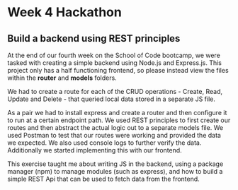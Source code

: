# Week 4 Hackathon

## Build a backend using REST principles

At the end of our fourth week on the School of Code bootcamp, we were tasked with creating a simple backend using Node.js and Express.js. This project only has a half functioning frontend, so please instead view the files within the <b>router</b> and <b>models</b> folders.

We had to create a route for each of the CRUD operations - Create, Read, Update and Delete - that queried local data stored in a separate JS file.

As a pair we had to install express and create a router and then configure it to run at a certain endpoint path. We used REST principles to first create our routes and then abstract the actual logic out to a separate models file. We used Postman to test that our routes were working and provided the data we expected. We also used console logs to further verify the data. Additionally we started implementing this with our frontend.

This exercise taught me about writing JS in the backend, using a package manager (npm) to manage modules (such as express), and how to build a simple REST Api that can be used to fetch data from the frontend.
